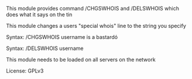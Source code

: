 This module provides command /CHGSWHOIS and /DELSWHOIS which does what it says on the tin

This module changes a users "special whois" line to the string you specify


Syntax: /CHGSWHOIS username is a bastardó

Syntax: /DELSWHOIS username

This module needs to be loaded on all servers on the network


License: GPLv3
